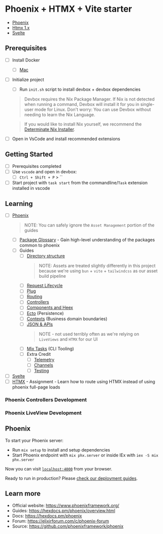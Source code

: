 # Phoenix + HTMX + Vite starter
- [Phoenix](https://www.phoenixframework.org/)
- [Htmx 1.x](https://htmx.org)
- [Svelte](https://svelte.dev/)
## Prerequisites
- [ ] Install Docker
  - [ ] [Mac](https://docs.docker.com/desktop/setup/install/mac-install/)
- [ ] Initialize project
  - [ ] Run `init.sh` script to install devbox + devbox dependencies
  > Devbox requires the Nix Package Manager. If Nix is not detected when running a command, Devbox will install it for you in single-user mode for Linux. Don't worry: You can use Devbox without needing to learn the Nix Language.

  > If you would like to install Nix yourself, we recommend the [Determinate Nix Installer](https://determinate.systems/posts/determinate-nix-installer/).
- [ ] Open in VsCode and install recommended extensions
## Getting Started
- [ ] Prerequisites completed
- [ ] Use `vscode` and open in devbox:
  - [ ] `Ctrl + Shift + P` > ``
- [ ] Start project with `task start` from the commandline/`Task` extension installed in vscode

## Learning
- [ ] [Phoenix](https://hexdocs.pm/phoenix)
  > NOTE: You can safely ignore the `Asset Management` portion of the guides
  - [ ] [Package Glossary](https://hexdocs.pm/phoenix/packages_glossary.html) - Gain high-level understanding of the packages common to phoenix
  - [ ] Guides
    - [ ] [Directory structure](https://hexdocs.pm/phoenix/directory_structure.html) 
      > NOTE: Assets are treated slightly differently in this project because we're using `bun` + `vite` + `tailwindcss` as our asset build pipeline
    - [ ] [Request Lifecycle](https://hexdocs.pm/phoenix/request_lifecycle.html)
    - [ ] [Plug](https://hexdocs.pm/phoenix/plug.html)
    - [ ] [Routing](https://hexdocs.pm/phoenix/routing.html) 
    - [ ] [Controllers](https://hexdocs.pm/phoenix/controllers.html)
    - [ ] [Components and Heex](https://hexdocs.pm/phoenix/components.html)
    - [ ] [Ecto](https://hexdocs.pm/phoenix/ecto.html) (Persistence)
    - [ ] [Contexts](https://hexdocs.pm/phoenix/contexts.html) (Business domain boundaries)
    - [ ] [JSON & APIs](https://hexdocs.pm/phoenix/json_and_apis.html)
      > NOTE - not used terribly often as we're relying on `LiveViews` and `HTMX` for our UI
    - [ ] [Mix Tasks](https://hexdocs.pm/phoenix/mix_tasks.html) (CLI Tooling)
    - [ ] Extra Credit
      - [ ] [Telemetry](https://hexdocs.pm/phoenix/telemetry.html)
      - [ ] [Channels](https://hexdocs.pm/phoenix/channels.html)
      - [ ] [Testing](https://hexdocs.pm/phoenix/testing.html)
- [ ] [Svelte](https://svelte.dev/tutorial/svelte/welcome-to-svelte)
- [ ] [HTMX](https://htmx.org/docs/) - Assignment - Learn how to route using HTMX instead of using phoenix full-page loads
### Phoenix Controllers Development
### Phoenix LiveView Development <!-- TODO: Add LiveView support -->


## Phoenix

To start your Phoenix server:

  * Run `mix setup` to install and setup dependencies
  * Start Phoenix endpoint with `mix phx.server` or inside IEx with `iex -S mix phx.server`

Now you can visit [`localhost:4000`](http://localhost:4000) from your browser.

Ready to run in production? Please [check our deployment guides](https://hexdocs.pm/phoenix/deployment.html).

## Learn more

  * Official website: https://www.phoenixframework.org/
  * Guides: https://hexdocs.pm/phoenix/overview.html
  * Docs: https://hexdocs.pm/phoenix
  * Forum: https://elixirforum.com/c/phoenix-forum
  * Source: https://github.com/phoenixframework/phoenix
